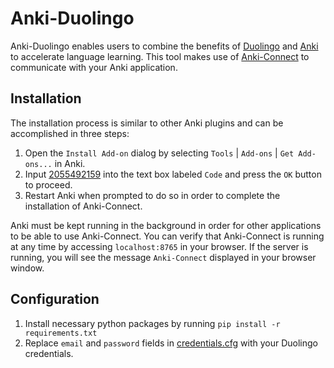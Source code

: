 # Anki-Duolingo

Anki-Duolingo enables users to combine the benefits of [Duolingo](https://www.duolingo.com/) and [Anki](https://apps.ankiweb.net/) to accelerate language learning. This tool makes use of [Anki-Connect](https://git.foosoft.net/alex/anki-connect) to communicate with your Anki application.

## Installation

The installation process is similar to other Anki plugins and can be accomplished in three steps:

1.  Open the `Install Add-on` dialog by selecting `Tools` | `Add-ons` | `Get Add-ons...` in Anki.
2.  Input [2055492159](https://ankiweb.net/shared/info/2055492159) into the text box labeled `Code` and press the `OK` button to proceed.
3.  Restart Anki when prompted to do so in order to complete the installation of Anki-Connect.

Anki must be kept running in the background in order for other applications to be able to use Anki-Connect. You can verify that Anki-Connect is running at any time by accessing `localhost:8765` in your browser. If the server is running, you will see the message `Anki-Connect` displayed in your browser window.

## Configuration

1.  Install necessary python packages by running `pip install -r requirements.txt`
2.  Replace `email` and `password` fields in [credentials.cfg](./config/credentials.cfg) with your Duolingo credentials.
